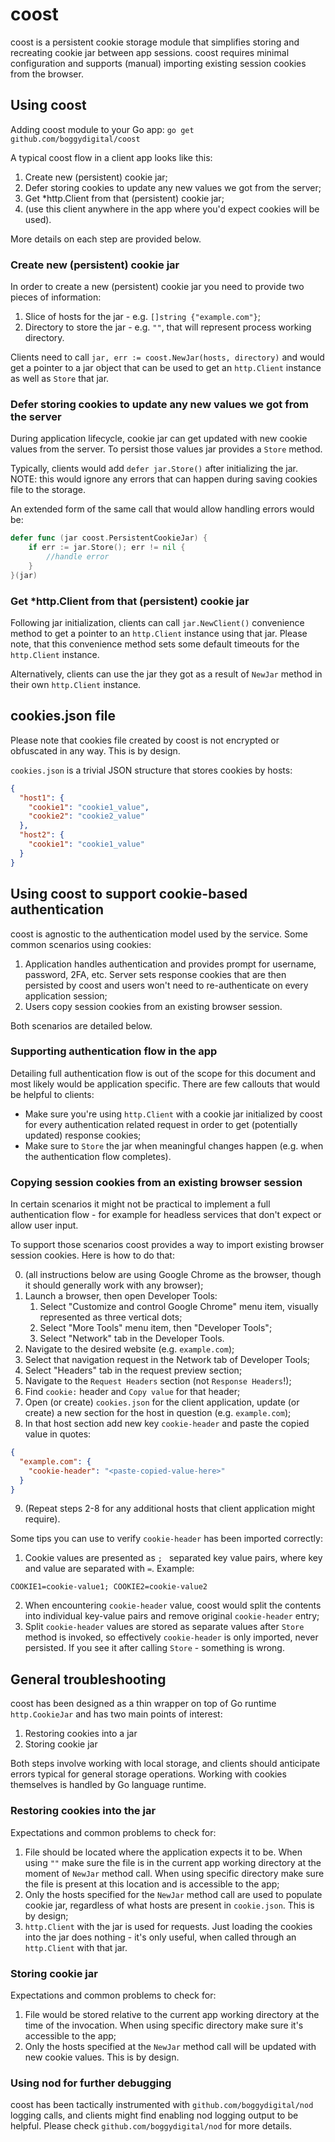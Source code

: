 # coost

coost is a persistent cookie storage module that simplifies storing and recreating cookie jar between app sessions. coost requires minimal configuration and supports (manual) importing existing session cookies from the browser.

## Using coost

Adding coost module to your Go app: `go get github.com/boggydigital/coost`

A typical coost flow in a client app looks like this:

1) Create new (persistent) cookie jar;
2) Defer storing cookies to update any new values we got from the server;
3) Get *http.Client from that (persistent) cookie jar;
4) (use this client anywhere in the app where you'd expect cookies will be used).

More details on each step are provided below.

### Create new (persistent) cookie jar

In order to create a new (persistent) cookie jar you need to provide two pieces of information:

1) Slice of hosts for the jar - e.g. `[]string {"example.com"}`;
2) Directory to store the jar - e.g. `""`, that will represent process working directory.

Clients need to call `jar, err := coost.NewJar(hosts, directory)` and would get a pointer to a jar
object that can be used to get an `http.Client` instance as well as `Store` that jar.

### Defer storing cookies to update any new values we got from the server

During application lifecycle, cookie jar can get updated with new cookie values from the server. To
persist those values jar provides a `Store` method.

Typically, clients would add `defer jar.Store()` after initializing the jar. NOTE: this would ignore
any errors that can happen during saving cookies file to the storage.

An extended form of the same call that would allow handling errors would be:

```go
defer func (jar coost.PersistentCookieJar) {
    if err := jar.Store(); err != nil {
        //handle error
    }
}(jar)
```

### Get *http.Client from that (persistent) cookie jar

Following jar initialization, clients can call `jar.NewClient()` convenience method to get a pointer
to an `http.Client` instance using that jar. Please note, that this convenience method sets some
default timeouts for the `http.Client` instance.

Alternatively, clients can use the jar they got as a result of `NewJar` method in their
own `http.Client` instance.

## cookies.json file

Please note that cookies file created by coost is not encrypted or obfuscated in any way. This is by design.

`cookies.json` is a trivial JSON structure that stores cookies by hosts:

```json
{
  "host1": {
    "cookie1": "cookie1_value",
    "cookie2": "cookie2_value"
  },
  "host2": {
    "cookie1": "cookie1_value"
  }
}
```

## Using coost to support cookie-based authentication

coost is agnostic to the authentication model used by the service. Some common scenarios using
cookies:

1) Application handles authentication and provides prompt for username, password, 2FA, etc. Server
   sets response cookies that are then persisted by coost and users won't need to re-authenticate on
   every application session;
2) Users copy session cookies from an existing browser session.

Both scenarios are detailed below.

### Supporting authentication flow in the app

Detailing full authentication flow is out of the scope for this document and most likely would be
application specific. There are few callouts that would be helpful to clients:

- Make sure you're using `http.Client` with a cookie jar initialized by coost for every
  authentication related request in order to get (potentially updated) response cookies;
- Make sure to `Store` the jar when meaningful changes happen (e.g. when the authentication flow
  completes).

### Copying session cookies from an existing browser session

In certain scenarios it might not be practical to implement a full authentication flow - for example
for headless services that don't expect or allow user input.

To support those scenarios coost provides a way to import existing browser session
cookies. Here is how to do that:

0) (all instructions below are using Google Chrome as the browser, though it should generally work
with any browser);
1) Launch a browser, then open Developer Tools:
    1) Select "Customize and control Google Chrome" menu item, visually represented as three
       vertical dots;
    2) Select "More Tools" menu item, then "Developer Tools";
    3) Select "Network" tab in the Developer Tools.
2) Navigate to the desired website (e.g. `example.com`);
3) Select that navigation request in the Network tab of Developer Tools;
4) Select "Headers" tab in the request preview section;
5) Navigate to the `Request Headers` section (not `Response Headers`!);
6) Find `cookie:` header and `Copy value` for that header;
7) Open (or create) `cookies.json` for the client application, update (or create) a new section for the host in
   question (e.g. `example.com`);
8) In that host section add new key `cookie-header` and paste the copied value in quotes:

```json
{
  "example.com": {
    "cookie-header": "<paste-copied-value-here>"
  }
}
```

9) (Repeat steps 2-8 for any additional hosts that client application might require).

Some tips you can use to verify `cookie-header` has been imported correctly:

1) Cookie values are presented as `; ` separated key value pairs, where key and value are separated
   with `=`. Example:

```text
COOKIE1=cookie-value1; COOKIE2=cookie-value2
```

2) When encountering `cookie-header` value, coost would split the contents into individual key-value
   pairs and remove original `cookie-header` entry;
3) Split `cookie-header` values are stored as separate values after `Store` method is invoked, so
   effectively `cookie-header` is only imported, never persisted. If you see it after
   calling `Store` - something is wrong.

## General troubleshooting

coost has been designed as a thin wrapper on top of Go runtime `http.CookieJar` and has two main points of
interest:

1) Restoring cookies into a jar
2) Storing cookie jar

Both steps involve working with local storage, and clients should anticipate errors typical for general storage operations. Working with cookies themselves is handled by Go language runtime.

### Restoring cookies into the jar

Expectations and common problems to check for:

1) File should be located where the application expects it to be. When using `""` make sure the file is in
   the current app working directory at the moment of `NewJar` method call. When using specific directory
   make sure the file is present at this location and is accessible to the app;
2) Only the hosts specified for the `NewJar` method call are used to populate cookie jar, regardless of
   what hosts are present in `cookie.json`. This is by design;
3) `http.Client` with the jar is used for requests. Just loading the cookies into the jar does nothing - it's only useful, when called through an `http.Client` with that jar.

### Storing cookie jar

Expectations and common problems to check for:

1) File would be stored relative to the current app working directory at the time of the invocation.
   When using specific directory make sure it's accessible to the app;
2) Only the hosts specified at the `NewJar` method call will be updated with new cookie values. This is by design.

### Using nod for further debugging

coost has been tactically instrumented with `github.com/boggydigital/nod` logging calls, and clients
might find enabling nod logging output to be helpful. Please check `github.com/boggydigital/nod` for
more details.
